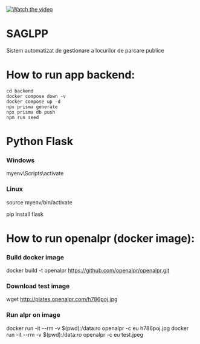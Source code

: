 [![Watch the video](https://img.youtube.com/vi/ID_VIDEO/maxresdefault.jpg)](https://youtu.be/zb3RHRTwa5k)

# SAGLPP

Sistem automatizat de gestionare a locurilor de parcare publice

# How to run app backend:

```code
cd backend
docker compose down -v
docker compose up -d
npx prisma generate
npx prisma db push
npm run seed
```
# Python Flask

### Windows
myenv\Scripts\activate

### Linux
source myenv/bin/activate

pip install flask


# How to run openalpr (docker image):

### Build docker image
docker build -t openalpr https://github.com/openalpr/openalpr.git
### Download test image
wget http://plates.openalpr.com/h786poj.jpg
### Run alpr on image
docker run -it --rm -v $(pwd):/data:ro openalpr -c eu h786poj.jpg
docker run -it --rm -v $(pwd):/data:ro openalpr -c eu test.jpeg
